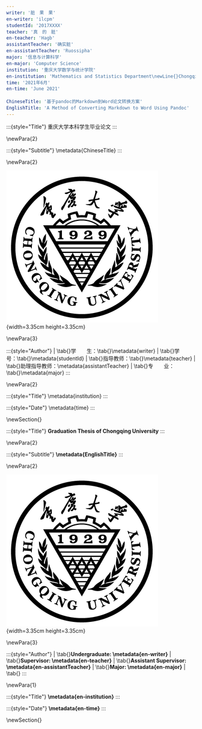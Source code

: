 ```yaml
---
writer: '脏　果　果'
en-writer: 'ilcpm'
studentId: '2017XXXX'
teacher: '真　的　脏'
en-teacher: 'Hagb'
assistantTeacher: '确实脏'
en-assistantTeacher: 'Ruossipha'
major: '信息与计算科学'
en-major: 'Computer Science'
institution: '重庆大学数学与统计学院'
en-institution: 'Mathematics and Statistics Department\newLine{}Chongqing University'
time: '2021年6月'
en-time: 'June 2021'

ChineseTitle: '基于pandoc的Markdown到Word论文转换方案'
EnglishTitle: 'A Method of Converting Markdown to Word Using Pandoc'
---
```


:::{style="Title"}
重庆大学本科学生毕业论文
:::

\newPara{2}

:::{style="Subtitle"}
\metadata{ChineseTitle}
:::

\newPara{2}

![](CQU_logo.png){width=3.35cm height=3.35cm}

\newPara{3}

:::{style="Author"}
| \tab{}学　　生：\tab{}\metadata{writer}
| \tab{}学　　号：\tab{}\metadata{studentId}
| \tab{}指导教师：\tab{}\metadata{teacher}
| \tab{}助理指导教师：\metadata{assistantTeacher}
| \tab{}专　　业：\tab{}\metadata{major}
:::

\newPara{2}

:::{style="Title"}
\metadata{institution}
:::

:::{style="Date"}
\metadata{time}
:::

\newSection{}

:::{style="Title"}
**Graduation Thesis of Chongqing University**
:::

\newPara{2}

:::{style="Subtitle"}
**\metadata{EnglishTitle}**
:::

\newPara{2}

![](CQU_logo.png){width=3.35cm height=3.35cm}

\newPara{3}

:::{style="Author"}
| \tab{}**Undergraduate: \metadata{en-writer}**
| \tab{}**Supervisor: \metadata{en-teacher}**
| \tab{}**Assistant Supervisor: \metadata{en-assistantTeacher}**
| \tab{}**Major: \metadata{en-major}**
| \tab{}
:::

\newPara{1}

:::{style="Title"}
**\metadata{en-institution}**
:::

:::{style="Date"}
**\metadata{en-time}**
:::

\newSection{}
